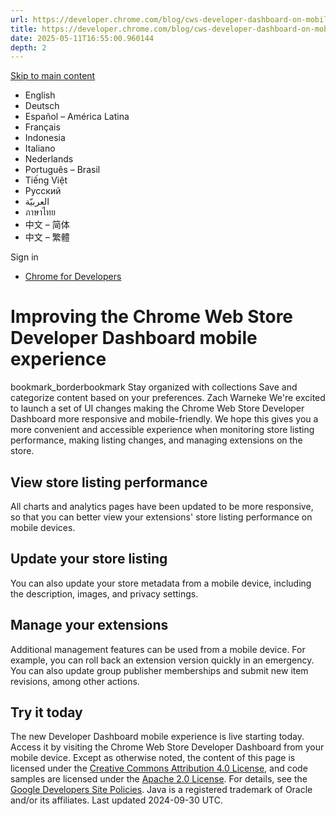 ```yaml
---
url: https://developer.chrome.com/blog/cws-developer-dashboard-on-mobile?hl=en
title: https://developer.chrome.com/blog/cws-developer-dashboard-on-mobile?hl=en
date: 2025-05-11T16:55:00.960144
depth: 2
---
```


[ Skip to main content ](https://developer.chrome.com/blog/cws-developer-dashboard-on-mobile?hl=en#main-content)
  * English
  * Deutsch
  * Español – América Latina
  * Français
  * Indonesia
  * Italiano
  * Nederlands
  * Português – Brasil
  * Tiếng Việt
  * Русский
  * العربيّة
  * ภาษาไทย
  * 中文 – 简体
  * 中文 – 繁體

Sign in


  * [ Chrome for Developers ](https://developer.chrome.com/)


#  Improving the Chrome Web Store Developer Dashboard mobile experience 
bookmark_borderbookmark Stay organized with collections  Save and categorize content based on your preferences. 
Zach Warneke 
We're excited to launch a set of UI changes making the Chrome Web Store Developer Dashboard more responsive and mobile-friendly. We hope this gives you a more convenient and accessible experience when monitoring store listing performance, making listing changes, and managing extensions on the store.
## View store listing performance
All charts and analytics pages have been updated to be more responsive, so that you can better view your extensions' store listing performance on mobile devices.
## Update your store listing
You can also update your store metadata from a mobile device, including the description, images, and privacy settings.
## Manage your extensions
Additional management features can be used from a mobile device. For example, you can roll back an extension version quickly in an emergency. You can also update group publisher memberships and submit new item revisions, among other actions.
## Try it today
The new Developer Dashboard mobile experience is live starting today. Access it by visiting the Chrome Web Store Developer Dashboard from your mobile device.
Except as otherwise noted, the content of this page is licensed under the [Creative Commons Attribution 4.0 License](https://creativecommons.org/licenses/by/4.0/), and code samples are licensed under the [Apache 2.0 License](https://www.apache.org/licenses/LICENSE-2.0). For details, see the [Google Developers Site Policies](https://developers.google.com/site-policies). Java is a registered trademark of Oracle and/or its affiliates.
Last updated 2024-09-30 UTC.

